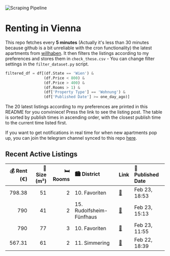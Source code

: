 ![Scraping Pipeline](https://github.com/AthomsG/renting-in-vienna/actions/workflows/run_pipeline.yml/badge.svg)


# Renting in Vienna

This repo fetches every **5 minutes** (Actually it's less than 30 minutes because github is a bit unreliable with the cron functionality) the latest apartments from [willhaben](https://www.willhaben.at/).
It then filters the listings according to my preferences and stores them in `check_these.csv` - You can change filter settings in the `filter_dataset.py` script.

```python
filtered_df = df[(df.State == 'Wien') & 
                 (df.Price < 800) &
                 (df.Price > 400) &
                 (df.Rooms > 1) &
                 (df['Property Type'] == 'Wohnung') &
                 (df['Published Date'] >= one_day_ago)]
```

The 20 latest listings according to my preferences are printed in this README for you conviniece! Press the link to see the listing post.
The table is sorted by publish times in ascending order, with the closest publish time to the current time listed first.

If you want to get notifications in real time for when new apartments pop up, you can join the telegram channel synced to this repo [here](https://t.me/+1HPAYOf5BSsyNTlk).

## Recent Active Listings

|   💰 Rent (€) |   📏 Size (m²) |   🛏️ Rooms | 🏙️ District              | Link                                                                                                                                                                                                                      | 📅 Published Date   |
|-------------:|--------------:|-----------:|:-------------------------|:--------------------------------------------------------------------------------------------------------------------------------------------------------------------------------------------------------------------------|:-------------------|
|       798.38 |            51 |          2 | 10. Favoriten            | [🔗](https://www.willhaben.at/iad/immobilien/d/mietwohnungen/wien/wien-1100-favoriten/nur-schriftliche-anfragen-keine-anrufe-bitte%21-unbefristet-h%C3%BCbsche-2-zimmer-wohnung-mit-loggia-in-der-angeligasse-1910968539/) | Feb 23, 18:53      |
|       790    |            41 |          2 | 15. Rudolfsheim-Fünfhaus | [🔗](https://www.willhaben.at/iad/immobilien/d/mietwohnungen/wien/wien-1150-rudolfsheim-f%C3%BCnfhaus/citywohnung-n%C3%A4he-westbahnhof/-mariahilferstrasse-zu-vermieten-1360469588/)                                      | Feb 23, 15:13      |
|       790    |            77 |          3 | 10. Favoriten            | [🔗](https://www.willhaben.at/iad/immobilien/d/mietwohnungen/wien/wien-1100-favoriten/%2Bliebevolle-3-zimmer-mietwohnung-in-sehr-guter-lage%21%2B-1723659366/)                                                             | Feb 23, 11:55      |
|       567.31 |            61 |          2 | 11. Simmering            | [🔗](https://www.willhaben.at/iad/immobilien/d/mietwohnungen/wien/wien-1110-simmering/%28reserviert%29-genossenschaftswohnung-mit-vorschlagerecht-in-1110-wien-abzugeben-1860112394/)                                      | Feb 22, 18:39      |
